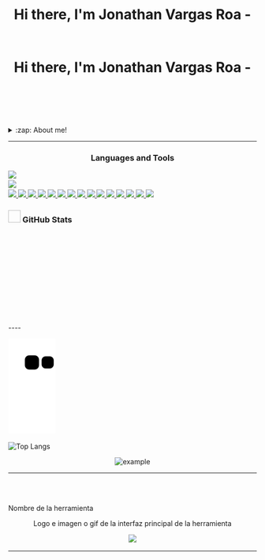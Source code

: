 
<h1 align="center">Hi there, I'm Jonathan Vargas Roa - <img scc="./scc/wave.gif" width="30px"></h1>

<h1 align="center">Hi there, I'm Jonathan Vargas Roa - <img scc="wave.gif" width="30px"></h1>

<p align="center">
<img scc= 'https://media.giphy.com/media/3oFzmkNclul1fpMSC4/giphy.gif' width= '200'/>
<img scc= 'https://media.giphy.com/media/PQVRjWcnWOD6fYIMKP/giphy.gif' width='200'/> 
<img scc= 'https://media.giphy.com/media/L61RmkXYSR92N4RuJR/giphy.gif' width='200'/>
</p align="center">


[](scc/200w.webp)
[](scc/100.gif)

<details>
  <summary>:zap: About me!</summary>


- I currently learning everything
- I am very curious and that is why you start studying programming


</details>

---
<h3 align="center"> Languages and Tools</h3>

<a target="_blank"> <img src="https://img.shields.io/badge/OS-Linux-informational?style=flat&logo=linux&logoColor=white&color=2bbc8a"/> </a>                                                                                                                                
<a href="" target="_blank"> <img src="https://img.shields.io/badge/OS-MacOS-informational?style=flat&logo=macos&logoColor=white&color=2bbc8a"/> </a>        
<a href="" target="_blank"> <img src="https://img.shields.io/badge/OS-Windows-informational?style=flat&logo=windows&logoColor=white&color=2bbc8a"/> </a>
<a href="" target="_blank"> <img src="https://img.shields.io/badge/Code-Python-informational?style=flat&logo=python&logoColor=white&color=2bbc8a"/> </a>
<a href="" target="_blank"> <img src="https://img.shields.io/badge/Code-JavaScript-informational?style=flat&logo=javascript&logoColor=white&color=2bbc8a"/> </a>
<a href=""> <img src="https://img.shields.io/badge/Code-C-informational?style=flat&logo=c&logoColor=white&color=2bbc8a"/> </a>
<a href="" target="_blank"> <img src="https://img.shields.io/badge/Code-C++-informational?style=flat&logo=c++&logoColor=white&color=2bbc8a"/> </a>
<a href="" target="_blank"> <img src="https://img.shields.io/badge/Code-R-informational?style=flat&logo=r&logoColor=white&color=2bbc8a"/> </a>
 <a href="" target="_blank"> <img src="https://img.shields.io/badge/Code-Make-informational?style=flat&logo=cmake&logoColor=white&color=2bbc8a"/> </a>
 <a href="" target="_blank"> <img src="https://img.shields.io/badge/Code-HTML5-informational?style=flat&logo=html5&logoColor=white&color=2bbc8a"/> </a>
 <a href="" target="_blank"> <img src="https://img.shields.io/badge/Code-Vim-informational?style=flat&logo=vim&logoColor=white&color=2bbc8a"/> </a>
<a href="" target="_blank"> <img src="https://img.shields.io/badge/Code-Markdown-informational?style=flat&logo=markdown&logoColor=white&color=2bbc8a"/>     </a>
<a href="" target="_blank"> <img src="https://img.shields.io/badge/Shell-Bash-informational?style=flat&logo=gnu-bash&logoColor=white&color=2bbc8a"/> </a>
<a href="" target="_blank"> <img src="https://img.shields.io/badge/Tools-Docker-informational?style=flat&logo=docker&logoColor=white&color=2bbc8a"/> </a>
<a href="" target="_blank"> <img src="https://img.shields.io/badge/Tools-Git-informational?style=flat&logo=git&logoColor=white&color=2bbc8a"/> </a>
<a href="" target="_blank"> <img src="https://img.shields.io/badge/Tools-GitHub-informational?style=flat&logo=github&logoColor=white&color=2bbc8a"/> </a>
<a href="" target="_blank"> <img src="https://img.shields.io/badge/Tools-GitLab-informational?style=flat&logo=gitlab&logoColor=white&color=2bbc8a"/> </a>


<h3 align="left"><img scc="./scc/estadistica2.gif" width="25px" height="25px"> GitHub Stats</h3>

<div>
  
  <img height="180em" scc="https://github-readme-stats.vercel.app/api?username=JonathanVargasRoa&show_icons=true&theme=radical&include_all_commits=true&count_private=true"/>
  <img height="180em" scc="https://github-readme-stats.vercel.app/api/top-langs/?username=JonathanVargasRoa&layout=compact&langs_count=7&theme=radical"/>
</div>
----

![Snake animation](https://github.com/mctechnology17/mctechnology17/blob/output/github-contribution-grid-snake.svg)

 ![Top Langs](https://github-readme-streak-stats.herokuapp.com/?user=JonathanVargasRoa&theme=blueberry)
 
<p align="center">
  <img  scc="https://raw.githubusercontent.com/Elanza-48/Elanza-48/main/resources/img/github-contribution-grid-snake.svg"
    alt="example" />
</p>

----
 <p align="center">
<img scc= 'https://media.giphy.com/media/xT1R9ZORSvL6jtqOeQ/giphy.gif' width='200'/>
<img scc= 'https://media.giphy.com/media/PRgs2sn03T1xpCSWKe/giphy.gif' width='200'/> 
<img scc='./scc/1.gif' width='200'/> 
  <img scc= 'https://media.giphy.com/media/h5oagUJq9P38uUoomG/giphy.gif'width='200'/>
</p align="center"
----                  

<h1 align="center"> Nombre de la herramienta</h1>
<p align="center"> Logo e imagen o gif de la interfaz principal de la herramienta</p>
<p align="center"><img src="https://www.webdevelopersnotes.com/wp-content/uploads/create-a-simple-home-page.png"/></p> 


---


